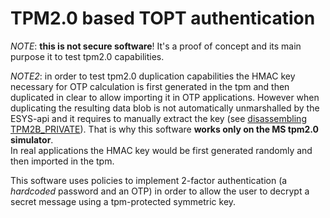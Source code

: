 # TPM2.0 based TOPT authentication

*NOTE*: **this is not secure software**! It's a proof of concept and its main
purpose it to test tpm2.0 capabilities.

*NOTE2*: in order to test tpm2.0 duplication capabilities the HMAC key necessary
for OTP calculation is first generated in the tpm and then duplicated in
clear to allow importing it in OTP applications. However when duplicating the
resulting data blob is not automatically unmarshalled by the ESYS-api and it requires to manually extract the key (see [disassembling TPM2B_PRIVATE](disassembling_TPM2B_PRIVATE.md)). That is why this software **works only on the
MS tpm2.0 simulator**.  
In real applications the HMAC key would be first generated randomly and then
imported in the tpm.

This software uses policies to implement 2-factor authentication (a
*hardcoded* password and an OTP) in order to allow the user to decrypt a
secret message using a tpm-protected symmetric key.
